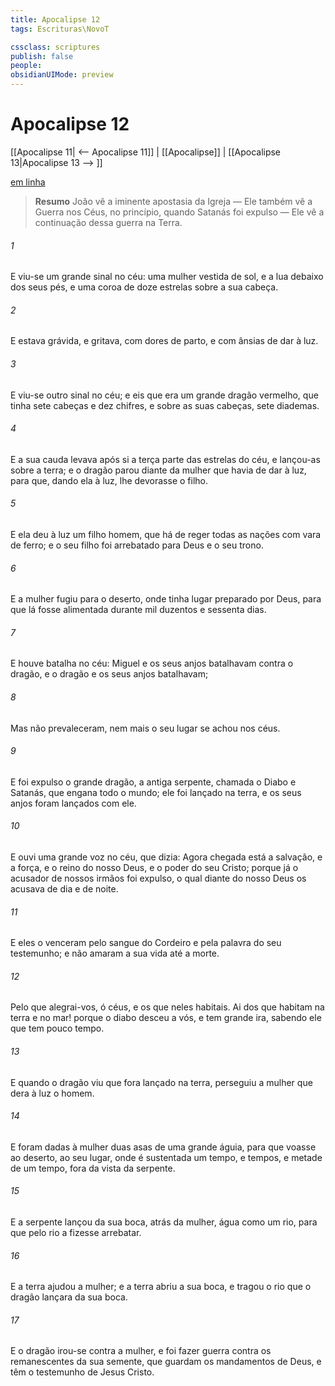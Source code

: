 ```yaml
---
title: Apocalipse 12
tags: Escrituras\NovoT

cssclass: scriptures
publish: false
people:
obsidianUIMode: preview
---
```


# Apocalipse 12
[[Apocalipse 11| <-- Apocalipse 11]] | [[Apocalipse]] | [[Apocalipse 13|Apocalipse 13 --> ]]

[em linha](https://churchofjesuschrist.org/study/scriptures/nt/rev/12?lang=por)

> __Resumo__
João vê a iminente apostasia da Igreja — Ele também vê a Guerra nos Céus, no princípio, quando Satanás foi expulso — Ele vê a continuação dessa guerra na Terra.

###### 1 
E viu-se um grande sinal no céu: uma mulher vestida de sol, e a lua debaixo dos seus pés, e uma coroa de doze estrelas sobre a sua cabeça.

###### 2 
E estava grávida, e gritava, com dores de parto, e com ânsias de dar à luz.

###### 3 
E viu-se outro sinal no céu; e eis que era um grande dragão vermelho, que tinha sete cabeças e dez chifres, e sobre as suas cabeças, sete diademas.

###### 4 
E a sua cauda levava após si a terça parte das estrelas do céu, e lançou-as sobre a terra; e o dragão parou diante da mulher que havia de dar à luz, para que, dando ela à luz, lhe devorasse o filho.

###### 5 
E ela deu à luz um filho homem, que há de reger todas as nações com vara de ferro; e o seu filho foi arrebatado para Deus e  o seu trono.

###### 6 
E a mulher fugiu para o deserto, onde  tinha lugar preparado por Deus, para que lá fosse alimentada durante mil duzentos e sessenta dias.

###### 7 
E houve batalha no céu: Miguel e os seus anjos batalhavam contra o dragão, e o dragão e os seus anjos batalhavam;

###### 8 
Mas não prevaleceram, nem mais o seu lugar se achou nos céus.

###### 9 
E foi expulso o grande dragão, a antiga serpente, chamada o Diabo e Satanás, que engana todo o mundo; ele foi lançado na terra, e os seus anjos foram lançados com ele.

###### 10 
E ouvi uma grande voz no céu, que dizia: Agora chegada está a salvação, e a força, e o reino do nosso Deus, e o poder do seu Cristo; porque já o acusador de nossos irmãos foi expulso, o qual diante do nosso Deus os acusava de dia e de noite.

###### 11 
E eles o venceram pelo sangue do Cordeiro e pela palavra do seu testemunho; e não amaram a sua vida até a morte.

###### 12 
Pelo que alegrai-vos, ó céus, e os que neles habitais. Ai dos que habitam na terra e no mar! porque o diabo desceu a vós, e tem grande ira,  sabendo ele que tem pouco tempo.

###### 13 
E quando o dragão viu que fora lançado na terra, perseguiu a mulher que dera à luz o  homem.

###### 14 
E foram dadas à mulher duas asas de uma grande águia, para que voasse ao deserto, ao seu lugar, onde é sustentada  um tempo, e tempos, e metade de um tempo, fora da vista da serpente.

###### 15 
E a serpente lançou da sua boca, atrás da mulher, água como um rio, para que pelo rio a fizesse arrebatar.

###### 16 
E a terra ajudou a mulher; e a terra abriu a sua boca, e tragou o rio que o dragão lançara da sua boca.

###### 17 
E o dragão irou-se contra a mulher, e foi fazer guerra contra os remanescentes da sua semente, que guardam os mandamentos de Deus, e têm o testemunho de Jesus Cristo.

